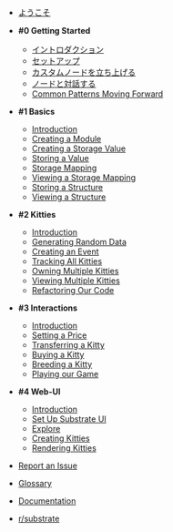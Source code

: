 
- [ようこそ](/)

- **#0 Getting Started**

    - [イントロダクション](ja-jp/0/introduction.md)
    - [セットアップ](ja-jp/0/setup.md)
    - [カスタムノードを立ち上げる](ja-jp/0/running-a-custom-node.md)
    - [ノードと対話する](ja-jp/0/interacting-with-your-node.md)
    - [Common Patterns Moving Forward](ja-jp/0/common-patterns-moving-forward.md)

- **#1 Basics**

    - [Introduction](ja-jp/1/introduction.md)
    - [Creating a Module](ja-jp/1/creating-a-module.md)
    - [Creating a Storage Value](ja-jp/1/creating-a-storage-value.md)
    - [Storing a Value](ja-jp/1/storing-a-value.md)
    - [Storage Mapping](ja-jp/1/storage-mapping.md)
    - [Viewing a Storage Mapping](ja-jp/1/viewing-a-storage-mapping.md)
    - [Storing a Structure](ja-jp/1/storing-a-structure.md)
    - [Viewing a Structure](ja-jp/1/viewing-a-structure.md)

- **#2 Kitties**

    - [Introduction](ja-jp/2/introduction.md)
    - [Generating Random Data](ja-jp/2/generating-random-data.md)
    - [Creating an Event](ja-jp/2/creating-an-event.md)
    - [Tracking All Kitties](ja-jp/2/tracking-all-kitties.md)
    - [Owning Multiple Kitties](ja-jp/2/owning-multiple-kitties.md)
    - [Viewing Multiple Kitties](ja-jp/2/viewing-multiple-kitties.md)
    - [Refactoring Our Code](ja-jp/2/refactoring-our-code.md)

- **#3 Interactions**

    - [Introduction](ja-jp/3/introduction.md)
    - [Setting a Price](ja-jp/3/setting-a-price.md)
    - [Transferring a Kitty](ja-jp/3/transferring-a-kitty.md)
    - [Buying a Kitty](ja-jp/3/buying-a-kitty.md)
    - [Breeding a Kitty](ja-jp/3/breeding-a-kitty.md)
    - [Playing our Game](ja-jp/3/playing-our-game.md)

- **#4 Web-UI**

    - [Introduction](ja-jp/4/introduction.md)
    - [Set Up Substrate UI](ja-jp/4/set-up-substrate-ui.md)
    - [Explore](ja-jp/4/explore.md)
    - [Creating Kitties](ja-jp/4/creating-kitties.md)
    - [Rendering Kitties](ja-jp/4/rendering-kitties.md)

- [Report an Issue](https://github.com/shawntabrizi/substrate-collectables-workshop/issues)
- [Glossary](https://docs.substrate.dev/docs/glossary)
- [Documentation](https://docs.substrate.dev/docs)
- [r/substrate](https://www.reddit.com/r/substrate)
